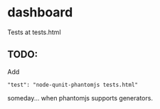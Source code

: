 # dashboard

Tests at tests.html

## TODO:

Add

```"test": "node-qunit-phantomjs tests.html"``` 

someday... when phantomjs supports generators.
